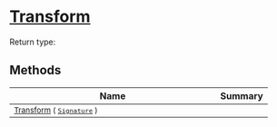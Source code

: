 # [Transform](./Normalize-100663634.md)


Return type:
## Methods

| Name | Summary | 
| --- | --- | 
| <sub>[Transform](./Normalize-100663634.md) ( [`Signature`](./../../Signature.md) )</sub><img width=200/>| <sub></sub>| <br>


